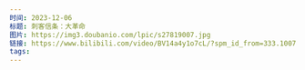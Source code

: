 ```yaml
---
时间: 2023-12-06
标题: 刺客信条：大革命
图片: https://img3.doubanio.com/lpic/s27819007.jpg
链接: https://www.bilibili.com/video/BV14a4y1o7cL/?spm_id_from=333.1007.tianma.23-4-90.click&vd_source=e815fa5e2c428a98163e9d19be40ec58
tags:
---
```




